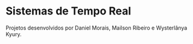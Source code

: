 # Sistemas de Tempo Real
Projetos desenvolvidos por Daniel Morais, Mailson Ribeiro e Wysterlânya Kyury.
